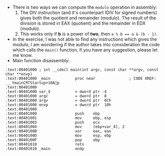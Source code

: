 - There is two ways we can compute the `modulo` operation in assembly:
  1. The DIV instruction (and it's counterpart IDIV for signed numbers) gives both the quotient and remainder (modulo). The result of the division is stored in EAX (quotient) and the remainder in EDX (modulo).
  2. This works only if **b** is a power of **two**, then `a % b == a & (b - 1)`.
- In the exercise, I was not able to find any instructions which gives the modulo, I am wondering if the author takes into consideration the code which calls the `main()` function, if you have any suggestion, please let me know.
- Main function disassembly:

```assembly
.text:00401000 ; int __cdecl main(int argc, const char **argv, const char **envp)
.text:00401000 _main           proc near               ; CODE XREF: ___tmainCRTStartup+10Ap
.text:00401000
.text:00401000 var_4           = dword ptr -4
.text:00401000 argc            = dword ptr  8
.text:00401000 argv            = dword ptr  0Ch
.text:00401000 envp            = dword ptr  10h
.text:00401000
.text:00401000                 push    ebp
.text:00401001                 mov     ebp, esp
.text:00401003                 push    ecx
.text:00401004                 mov     [ebp+var_4], 2
.text:0040100B                 xor     eax, eax
.text:0040100D                 mov     esp, ebp
.text:0040100F                 pop     ebp
.text:00401010                 retn
.text:00401010 _main           endp
```
